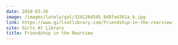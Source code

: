 ```yaml
---
date: 2018-03-26
image: /images/lately/gal/3241264545_8d8fa4361a_b.jpg
link: https://www.girlsatlibrary.com/friendship-in-the-rearview
site: Girls At Library
title: Friendship in the Rearview
---
```

